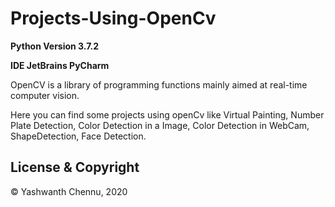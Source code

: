 # Projects-Using-OpenCv 

**Python Version 3.7.2**

**IDE JetBrains PyCharm**
  
  OpenCV is a library of programming functions mainly aimed at real-time computer vision.
  
  Here you can find some projects using openCv like Virtual Painting, Number Plate Detection, Color Detection in a Image, Color Detection in WebCam, ShapeDetection, Face Detection.
  
 

## License & Copyright
© Yashwanth Chennu, 2020
 
